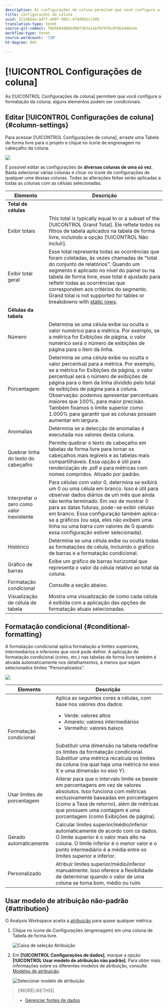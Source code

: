 ```yaml
---
description: As configurações de coluna permitem que você configure a formatação da coluna; alguns elementos podem ser condicionais.
title: Configurações de coluna
uuid: 151d66da-04f7-4d0f-985c-4fdd92bc1308
translation-type: tm+mt
source-git-commit: f0bb68488bbd987203a1abf0f4fbc0fdb3d4824e
workflow-type: tm+mt
source-wordcount: '720'
ht-degree: 94%

---
```



# [!UICONTROL Configurações de coluna]

As [!UICONTROL Configurações de coluna] permitem que você configure a formatação da coluna; alguns elementos podem ser condicionais.

## Editar [!UICONTROL Configurações de coluna] {#column-settings}

Para acessar [!UICONTROL Configurações de coluna], arraste uma Tabela de forma livre para o projeto e clique no ícone de engrenagem no cabeçalho da coluna.

![](assets/column_settings.png)

É possível editar as configurações de **diversas colunas de uma só vez**. Basta selecionar várias colunas e clicar no ícone de configurações de qualquer uma dessas colunas. Todas as alterações feitas serão aplicadas a todas as colunas com as células selecionadas.

| Elemento | Descrição |
| --- | --- |
| **Total de células** |  |
| Exibir totais | This total is typically equal to or a subset of the [!UICONTROL Grand Total]. Ele reflete todos os filtros de tabela aplicados na tabela de forma livre, incluindo a opção [!UICONTROL Não incluir]. |
| Exibir total geral | Esse total representa todas as ocorrências que foram coletadas, às vezes chamadas de &quot;total do conjunto de relatórios&quot;. Quando um segmento é aplicado no nível do painel ou na tabela de forma livre, esse total é ajustado para refletir todas as ocorrências que correspondem aos critérios do segmento. Grand total is not supported for tables or breakdowns with [static rows](/help/analyze/analysis-workspace/build-workspace-project/workspace-totals.md). |
| **Células da tabela** |  |
| Número | Determina se uma célula exibe ou oculta o valor numérico para a métrica. Por exemplo, se a métrica for Exibições de página, o valor numérico será o número de exibições de página para o item da linha. |
| Porcentagem | Determina se uma célula exibe ou oculta o valor percentual para a métrica. Por exemplo, se a métrica for Exibições de página, o valor percentual será o número de exibições de página para o item da linha dividido pelo total de exibições de página para a coluna.  Observação: podemos apresentar percentuais maiores que 100%, para maior precisão. Também fixamos o limite superior como 1.000% para garantir que as colunas possam aumentar em largura. |
| Anomalias | Determina se a detecção de anomalias é executada nos valores desta coluna. |
| Quebrar linha do texto do cabeçalho | Permite quebrar o texto de cabeçalho em tabelas de forma livre para tornar os cabeçalhos mais legíveis e as tabelas mais compartilháveis. Essa opção é útil para renderização de .pdf e para métricas com nomes compridos. Ativado por padrão. |
| Interpretar o zero como valor inexistente | Para células com valor 0, determina se exibirá um 0 ou uma célula em branco. Isso é útil para observar dados diários de um mês que ainda não tenha terminado.  Em vez de mostrar 0 para as datas futuras, pode-se exibir células em branco. Essa configuração também aplica-se a gráficos (ou seja, eles não exibem uma linha ou uma barra com valores de 0 quando essa configuração estiver selecionada). |
| Histórico | Determina se uma célula exibe ou oculta todas as formatações de célula, incluindo o gráfico de barras e a formatação condicional. |
| Gráfico de barras | Exibe um gráfico de barras horizontal que representa o valor da célula relativo ao total da coluna. |
| Formatação condicional | Consulte a seção abaixo. |
| Visualização de célula de tabela | Mostra uma visualização de como cada célula é exibida com a aplicação das opções de formatação atuais selecionadas. |

## Formatação condicional {#conditional-formatting}

A formatação condicional aplica formatação a limites superiores, intermediários e inferiores que você pode definir. A aplicação de formatação condicional (cores, etc.) nas tabelas de forma livre também é ativada automaticamente nos detalhamentos, a menos que sejam selecionados limites “Personalizados”.

![](assets/conditional-formatting.png)

| Elemento | Descrição |
| --- | --- |
| Formatação condicional | Aplica as seguintes cores a células, com base nos valores dos dados: <ul><li>Verde: valores altos</li><li>Amarelo: valores intermediários</li><li>Vermelho: valores baixos</li></ul> <br> Substituir uma dimensão na tabela redefine os limites da formatação condicional. Substituir uma métrica recalcula os limites da coluna (na qual haja uma métrica no eixo X e uma dimensão no eixo Y). |
| Usar limites de porcentagem | Alterar para que o intervalo limite se baseie em percentagens em vez de valores absolutos. Isso funciona com métricas exclusivamente baseadas em porcentagem (como a Taxa de retorno), além de métricas que possuem uma contagem e uma porcentagem (como Exibições de página). |
| Gerado automaticamente | Calcular limites superior/médio/inferior automaticamente de acordo com os dados. O limite superior é o valor mais alto na coluna. O limite inferior é o menor valor e o ponto intermediário é a média entre os limites superior e inferior. |
| Personalizado | Atribuir limites superior/médio/inferior manualmente. Isso oferece a flexibilidade de determinar quando o valor de uma coluna se torna bom, médio ou ruim. |

## Usar modelo de atribuição não-padrão {#attribution}

O Analysis Workspace aceita a [atribuição](../../attribution/overview.md) para quase qualquer métrica.

1. Clique no ícone de Configurações (engrenagem) em uma coluna de Tabela de forma livre.

   ![Caixa de seleção Atribuição](assets/attribution-checkbox.png)

1. Em **[!UICONTROL Configurações de dados]**, marque a opção **[!UICONTROL Usar modelo de atribuição não padrão]**. Para obter mais informações sobre os diferentes modelos de atribuição, consulte [Modelos de atribuição](../../attribution/models.md).

   ![Selecionar modelo de atribuição](assets/attribution-select.png)

>[!MORELIKETHIS]
>
>* [Gerenciar fontes de dados](/help/analyze/analysis-workspace/visualizations/t-sync-visualization.md)

